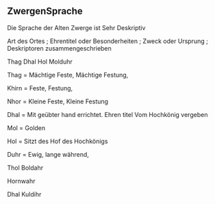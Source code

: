 ## ZwergenSprache



Die Sprache der Alten Zwerge ist Sehr Deskriptiv 

Art des Ortes ; Ehrentitel oder Besonderheiten ; Zweck oder Ursprung ; Deskriptoren zusammengeschrieben



Thag Dhal Hol Molduhr



Thag = Mächtige Feste, Mächtige Festung, 



Khirn = Feste, Festung, 



Nhor = Kleine Feste, Kleine Festung 



Dhal = Mit geübter hand errichtet. Ehren titel Vom Hochkönig vergeben



Mol = Golden



Hol = Sitzt des Hof des Hochkönigs 

Duhr = Ewig, lange während, 







Thol Boldahr



Hornwahr

Dhal Kuldihr